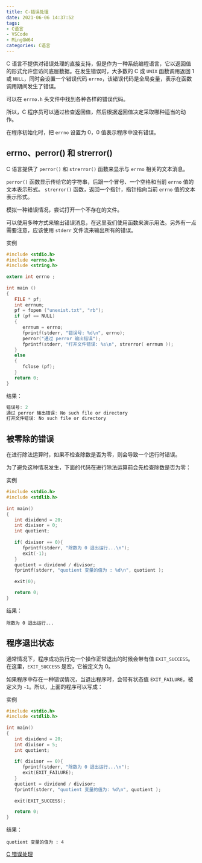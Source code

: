 ```yaml
---
title: C-错误处理
date: 2021-06-06 14:37:52
tags:
- C语言
- VSCode
- MingGW64
categories: C语言
---
```


C 语言不提供对错误处理的直接支持，但是作为一种系统编程语言，它以返回值的形式允许您访问底层数据。在发生错误时，大多数的 C 或 `UNIX` 函数调用返回 1 或 `NULL`，同时会设置一个错误代码 `errno`，该错误代码是全局变量，表示在函数调用期间发生了错误。

可以在 `errno.h` 头文件中找到各种各样的错误代码。

所以，C 程序员可以通过检查返回值，然后根据返回值决定采取哪种适当的动作。

在程序初始化时，把 `errno` 设置为 0，0 值表示程序中没有错误。

## errno、perror() 和 strerror()

C 语言提供了 `perror()` 和 `strerror()` 函数来显示与 `errno` 相关的文本消息。

`perror()` 函数显示传给它的字符串，后跟一个冒号、一个空格和当前 `errno` 值的文本表示形式。
`strerror()` 函数，返回一个指针，指针指向当前 `errno` 值的文本表示形式。

模拟一种错误情况，尝试打开一个不存在的文件。

可以使用多种方式来输出错误消息，在这里我们使用函数来演示用法。另外有一点需要注意，应该使用 `stderr` 文件流来输出所有的错误。

实例

```c
#include <stdio.h>
#include <errno.h>
#include <string.h>
 
extern int errno ;
 
int main ()
{
   FILE * pf;
   int errnum;
   pf = fopen ("unexist.txt", "rb");
   if (pf == NULL)
   {
      errnum = errno;
      fprintf(stderr, "错误号: %d\n", errno);
      perror("通过 perror 输出错误");
      fprintf(stderr, "打开文件错误: %s\n", strerror( errnum ));
   }
   else
   {
      fclose (pf);
   }
   return 0;
}
```

结果：

```c
错误号: 2
通过 perror 输出错误: No such file or directory
打开文件错误: No such file or directory
```

## 被零除的错误

在进行除法运算时，如果不检查除数是否为零，则会导致一个运行时错误。

为了避免这种情况发生，下面的代码在进行除法运算前会先检查除数是否为零：

实例

```c
#include <stdio.h>
#include <stdlib.h>
 
int main()
{
   int dividend = 20;
   int divisor = 0;
   int quotient;
 
   if( divisor == 0){
      fprintf(stderr, "除数为 0 退出运行...\n");
      exit(-1);
   }
   quotient = dividend / divisor;
   fprintf(stderr, "quotient 变量的值为 : %d\n", quotient );
 
   exit(0);

   return 0;
}
```

结果：

```
除数为 0 退出运行...
```

## 程序退出状态

通常情况下，程序成功执行完一个操作正常退出的时候会带有值 `EXIT_SUCCESS`。在这里，`EXIT_SUCCESS` 是宏，它被定义为 0。

如果程序中存在一种错误情况，当退出程序时，会带有状态值 `EXIT_FAILURE`，被定义为 `-1`。所以，上面的程序可以写成：

实例

```c
#include <stdio.h>
#include <stdlib.h>
 
int main()
{
   int dividend = 20;
   int divisor = 5;
   int quotient;
 
   if( divisor == 0){
      fprintf(stderr, "除数为 0 退出运行...\n");
      exit(EXIT_FAILURE);
   }
   quotient = dividend / divisor;
   fprintf(stderr, "quotient 变量的值为: %d\n", quotient );
 
   exit(EXIT_SUCCESS);

   return 0;
}
```

结果：

```
quotient 变量的值为 : 4
```

[C 错误处理](https://www.runoob.com/cprogramming/c-error-handling.html)